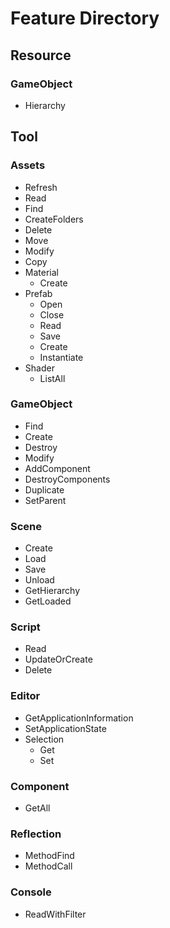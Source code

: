 # Feature Directory
## Resource
### GameObject
- Hierarchy

## Tool
### Assets
- Refresh
- Read
- Find
- CreateFolders
- Delete
- Move
- Modify
- Copy
- Material
  - Create
- Prefab
  - Open
  - Close
  - Read
  - Save
  - Create
  - Instantiate
- Shader
  - ListAll

### GameObject
- Find
- Create
- Destroy
- Modify
- AddComponent
- DestroyComponents
- Duplicate
- SetParent

### Scene
- Create
- Load
- Save
- Unload
- GetHierarchy
- GetLoaded

### Script
- Read
- UpdateOrCreate
- Delete

### Editor
- GetApplicationInformation
- SetApplicationState
- Selection
  - Get
  - Set

### Component
- GetAll

### Reflection
- MethodFind
- MethodCall

### Console
- ReadWithFilter